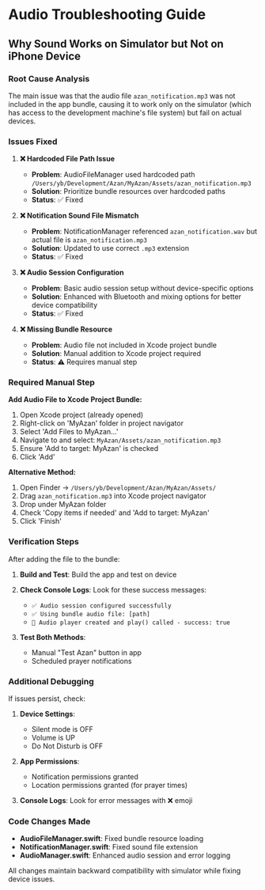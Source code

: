 # Audio Troubleshooting Guide

## Why Sound Works on Simulator but Not on iPhone Device

### Root Cause Analysis
The main issue was that the audio file `azan_notification.mp3` was not included in the app bundle, causing it to work only on the simulator (which has access to the development machine's file system) but fail on actual devices.

### Issues Fixed

1. **❌ Hardcoded File Path Issue**
   - **Problem**: AudioFileManager used hardcoded path `/Users/yb/Development/Azan/MyAzan/Assets/azan_notification.mp3`
   - **Solution**: Prioritize bundle resources over hardcoded paths
   - **Status**: ✅ Fixed

2. **❌ Notification Sound File Mismatch**
   - **Problem**: NotificationManager referenced `azan_notification.wav` but actual file is `azan_notification.mp3`
   - **Solution**: Updated to use correct `.mp3` extension
   - **Status**: ✅ Fixed

3. **❌ Audio Session Configuration**
   - **Problem**: Basic audio session setup without device-specific options
   - **Solution**: Enhanced with Bluetooth and mixing options for better device compatibility
   - **Status**: ✅ Fixed

4. **❌ Missing Bundle Resource**
   - **Problem**: Audio file not included in Xcode project bundle
   - **Solution**: Manual addition to Xcode project required
   - **Status**: ⚠️ Requires manual step

### Required Manual Step

**Add Audio File to Xcode Project Bundle:**

1. Open Xcode project (already opened)
2. Right-click on 'MyAzan' folder in project navigator
3. Select 'Add Files to MyAzan...'
4. Navigate to and select: `MyAzan/Assets/azan_notification.mp3`
5. Ensure 'Add to target: MyAzan' is checked
6. Click 'Add'

**Alternative Method:**
1. Open Finder → `/Users/yb/Development/Azan/MyAzan/Assets/`
2. Drag `azan_notification.mp3` into Xcode project navigator
3. Drop under MyAzan folder
4. Check 'Copy items if needed' and 'Add to target: MyAzan'
5. Click 'Finish'

### Verification Steps

After adding the file to the bundle:

1. **Build and Test**: Build the app and test on device
2. **Check Console Logs**: Look for these success messages:
   - `✅ Audio session configured successfully`
   - `✅ Using bundle audio file: [path]`
   - `🎵 Audio player created and play() called - success: true`

3. **Test Both Methods**:
   - Manual "Test Azan" button in app
   - Scheduled prayer notifications

### Additional Debugging

If issues persist, check:

1. **Device Settings**:
   - Silent mode is OFF
   - Volume is UP
   - Do Not Disturb is OFF

2. **App Permissions**:
   - Notification permissions granted
   - Location permissions granted (for prayer times)

3. **Console Logs**: Look for error messages with ❌ emoji

### Code Changes Made

- **AudioFileManager.swift**: Fixed bundle resource loading
- **NotificationManager.swift**: Fixed sound file extension
- **AudioManager.swift**: Enhanced audio session and error logging

All changes maintain backward compatibility with simulator while fixing device issues.
